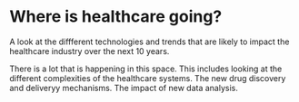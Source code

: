 # Where is healthcare going?

A look at the diffferent technologies and trends that are likely to impact the healthcare industry over the next 10 years.

There is a lot that is happening in this space. This includes looking at the different complexities of the healthcare systems. The new drug discovery and deliveryy mechanisms. The impact of new data analysis.
